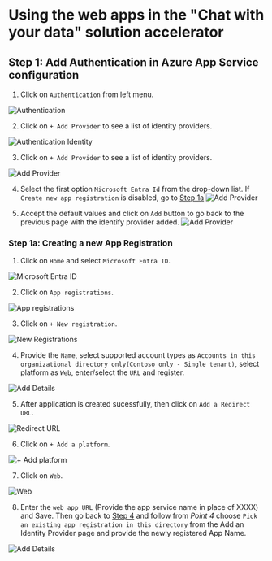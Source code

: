 
# Using the web apps in the "Chat with your data" solution accelerator

## Step 1: Add Authentication in Azure App Service configuration

1. Click on `Authentication` from left menu.

  ![Authentication](images/AppAuthentication.png)

2. Click on `+ Add Provider` to see a list of identity providers.

  ![Authentication Identity](images/AppAuthenticationIdentity.png)

3. Click on `+ Add Provider` to see a list of identity providers.

  ![Add Provider](images/AppAuthIdentityProvider.png)

4. Select the first option `Microsoft Entra Id` from the drop-down list. If `Create new app registration` is disabled, go to [Step 1a](https://github.com/Prasanjeet-Microsoft/PSL-CWYD-Prasanjeet/edit/main/docs/app_service_auth_setup.md#step-1a-creating-a-new-app-registration)
 ![Add Provider](images/AppAuthIdentityProviderAdd.png)

5. Accept the default values and click on `Add` button to go back to the previous page with the identify provider added.
 ![Add Provider](images/AppAuthIdentityProviderAdded.png)

### Step 1a: Creating a new App Registration
1. Click on `Home` and select `Microsoft Entra ID`.

![Microsoft Entra ID](images/MicrosoftEntraID.png)

2. Click on `App registrations`.

![App registrations](images/Appregistrations.png)

3. Click on `+ New registration`.

![New Registrations](images/NewRegistration.png)

4. Provide the `Name`, select supported account types as `Accounts in this organizational directory only(Contoso only - Single tenant)`, select platform as `Web`, enter/select the `URL` and register.

![Add Details](images/AddDetails.png)

5. After application is created sucessfully, then click on `Add a Redirect URL`.

![Redirect URL](images/AddRedirectURL.png)

6. Click on `+ Add a platform`.

![+ Add platform](images/AddPlatform.png)

7. Click on `Web`.

![Web](images/Web.png)

8. Enter the `web app URL` (Provide the app service name in place of XXXX) and Save. Then go back to [Step 4](https://github.com/microsoft/Build-your-own-AI-Assistant-Solution-Accelerator/blob/PSL-Authenticate-Doc/ResearchAssistant/Deployment/AIStudioDeployment.md#step-4-add-authentication-in-azure-app-service-configuration) and follow from _Point 4_ choose `Pick an existing app registration in this directory` from the Add an Identity Provider page and provide the newly registered App Name.

![Add Details](images/WebAppURL.png)
